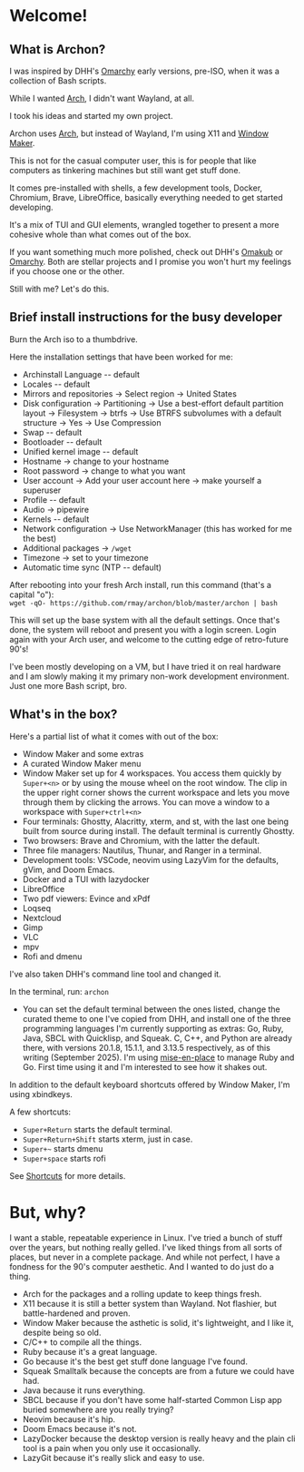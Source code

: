# Welcome!

## What is Archon?

I was inspired by DHH's [Omarchy](https://omarchy.org/) early versions, pre-ISO, when it was a collection of Bash scripts.

While I wanted [Arch](https://archlinux.org/), I didn't want Wayland, at all.

I took his ideas and started my own project.

Archon uses [Arch](https://archlinux.org/), but instead of Wayland, I'm using X11 and [Window Maker](https://www.windowmaker.org/).

This is not for the casual computer user, this is for people that like computers as tinkering machines but still want get stuff done.

It comes pre-installed with shells, a few development tools, Docker, Chromium, Brave, LibreOffice, basically everything needed to get started developing.

It's a mix of TUI and GUI elements, wrangled together to present a more cohesive whole than what comes out of the box.

If you want something much more polished, check out DHH's [Omakub](https://omakub.org/) or [Omarchy](https://omarchy.org/). Both are stellar projects and I promise you won't hurt my feelings if you choose one or the other.

Still with me? Let's do this.

## Brief install instructions for the busy developer

Burn the Arch iso to a thumbdrive.

Here the installation settings that have been worked for me: 

* Archinstall Language -- default  
* Locales -- default  
* Mirrors and repositories -> Select region -> United States  
* Disk configuration -> Partitioning -> Use a best-effort default partition layout -> Filesystem -> btrfs -> Use BTRFS subvolumes with a default structure -> Yes -> Use Compression  
* Swap -- default  
* Bootloader -- default  
* Unified kernel image -- default  
* Hostname -> change to your hostname  
* Root password -> change to what you want  
* User account -> Add your user account here -> make yourself a superuser  
* Profile -- default  
* Audio -> pipewire  
* Kernels -- default  
* Network configuration -> Use NetworkManager (this has worked for me the best)  
* Additional packages -> `/wget`  
* Timezone -> set to your timezone  
* Automatic time sync (NTP -- default)  

After rebooting into your fresh Arch install, run this command (that's a capital "o"):  
`wget -qO- https://github.com/rmay/archon/blob/master/archon | bash`

This will set up the base system with all the default settings. Once that's done, the system will reboot and present you with a login screen. Login again with your Arch user, and welcome to the cutting edge of retro-future 90's!

I've been mostly developing on a VM, but I have tried it on real hardware and I am slowly making it my primary non-work development environment. Just one more Bash script, bro.

## What's in the box?

Here's a partial list of what it comes with out of the box:

* Window Maker and some extras
* A curated Window Maker menu
* Window Maker set up for 4 workspaces. You access them quickly by `Super+<n>` or by using the mouse wheel on the root window. The clip in the upper right corner shows the current workspace and lets you move through them by clicking the arrows. You can move a window to a workspace with `Super+ctrl+<n>`
* Four terminals: Ghostty, Alacritty, xterm, and st, with the last one being built from source during install. The default terminal is currently Ghostty.
* Two browsers: Brave and Chromium, with the latter the default.
* Three file managers: Nautilus, Thunar, and Ranger in a terminal.
* Development tools: VSCode, neovim using LazyVim for the defaults, gVim, and Doom Emacs.
* Docker and a TUI with lazydocker
* LibreOffice
* Two pdf viewers: Evince and xPdf
* Loqseq
* Nextcloud
* Gimp
* VLC
* mpv
* Rofi and dmenu

I've also taken DHH's command line tool and changed it.

In the terminal, run: `archon`

* You can set the default terminal between the ones listed, change the curated theme to one I've copied from DHH, and install one of the three programming languages I'm currently supporting as extras: Go, Ruby, Java, SBCL with Quicklisp, and Squeak. C, C++, and Python are already there, with versions 20.1.8, 15.1.1, and 3.13.5 respectively, as of this writing (September 2025). I'm using [mise-en-place](https://mise.jdx.dev/) to manage Ruby and Go. First time using it and I'm interested to see how it shakes out.

In addition to the default keyboard shortcuts offered by Window Maker, I'm using xbindkeys.

A few shortcuts:

* `Super+Return` starts the default terminal.
* `Super+Return+Shift` starts xterm, just in case.
* `Super+~` starts dmenu
* `Super+space` starts rofi

See [Shortcuts](shortcuts.md) for more details.


# But, why?

I want a stable, repeatable experience in Linux. I've tried a bunch of stuff over the years, but nothing really gelled. I've liked things from all sorts of places, but never in a complete package. And while not perfect, I have a fondness for the 90's computer aesthetic. And I wanted to do just do a thing.

* Arch for the packages and a rolling update to keep things fresh.
* X11 because it is still a better system than Wayland. Not flashier, but battle-hardened and proven.
* Window Maker because the asthetic is solid, it's lightweight, and I like it, despite being so old.
* C/C++ to compile all the things.
* Ruby because it's a great language.
* Go because it's the best get stuff done language I've found.
* Squeak Smalltalk because the concepts are from a future we could have had.
* Java because it runs everything.
* SBCL because if you don't have some half-started Common Lisp app buried somewhere are you really trying?
* Neovim because it's hip.
* Doom Emacs because it's not.
* LazyDocker because the desktop version is really heavy and the plain cli tool is a pain when you only use it occasionally.
* LazyGit because it's really slick and easy to use.